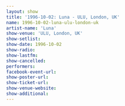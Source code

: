 ```yaml
---
layout: show
title: '1996-10-02: Luna - ULU, London, UK'
name: 1996-10-02-luna-ulu-london-uk
artist-name: 'Luna'
show-venue: 'ULU, London, UK'
show-setlist: 
show-date: 1996-10-02
show-radio: 
show-lastfm: 
show-cancelled: 
performers: 
facebook-event-url: 
show-poster-url: 
show-ticket-url: 
show-venue-website: 
show-additional: 
---
```


